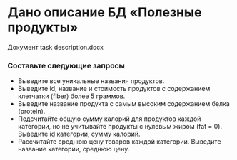 # Дано описание БД «Полезные продукты»
Документ task description.docx
### Составьте следующие запросы

- Выведите все уникальные названия продуктов.
- Выведите id, название и стоимость продуктов с содержанием клетчатки (fiber) более 5 граммов.
- Выведите название продукта с самым высоким содержанием белка (protein).
- Подсчитайте общую сумму калорий для продуктов каждой категории, но не учитывайте продукты с нулевым жиром (fat = 0). Выведите id категории, сумму калорий.
- Рассчитайте среднюю цену товаров каждой категории. Выведите название категории, среднюю цену.
